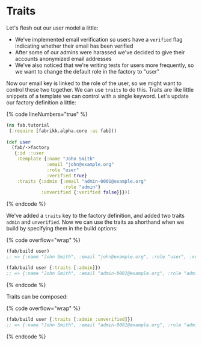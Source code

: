 # Traits

Let's flesh out our user model a little:&#x20;

* We've implemented email verification so users have a `verified` flag indicating whether their email has been verified&#x20;
* After some of our admins were harassed we've decided to give their accounts anonymized email addresses
* We've also noticed that we're writing tests for users more frequently, so we want to change the default role in the factory to "user"

Now our email key is linked to the role of the user, so we might want to control these two together. We can use `traits` to do this. Traits are like little snippets of a template we can control with a single keyword. Let's update our factory definition a little:

{% code lineNumbers="true" %}
```clojure
(ns fab.tutorial
 (:require [fabrikk.alpha.core :as fab]))
 
(def user
  (fab/->factory
   {:id ::user
    :template {:name "John Smith"
               :email "john@example.org"
               :role "user"
               :verified true}
    :traits {:admin {:email "admin-0001@example.org"
                     :role "admin"}
             :unverified {:verified false}}}))
```
{% endcode %}

We've added a `traits` key to the factory definition, and added two traits `admin` and `unverified`. Now we can use the traits as shorthand when we build by specifying them in the build options:

{% code overflow="wrap" %}
```clojure
(fab/build user)
;; => {:name "John Smith", :email "john@example.org", :role "user", :verified true}

(fab/build user {:traits [:admin]})
;; => {:name "John Smith", :email "admin-0001@example.org", :role "admin", :verified true}
```
{% endcode %}

Traits can be composed:

{% code overflow="wrap" %}
```clojure
(fab/build user {:traits [:admin :unverified]})
;; => {:name "John Smith", :email "admin-0001@example.org", :role "admin", :verified false}
```
{% endcode %}
